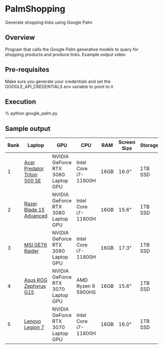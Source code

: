 # PalmShopping
Generate shopping links using Google Palm

## Overview
Program that calls the Google Palm generative models to query for shopping products and produce links.  Example output video

## Pre-requisites
Make sure you generate your credentials and set the GOOGLE_API_CREDENTIALS env variable to point to it

## Execution
% python google_palm.py

## Sample output

| Rank | Laptop | GPU | CPU | RAM | Screen Size | Storage | Price | Link |
|---|---|---|---|---|---|---|---|---|
| 1 | [Acer Predator Triton 500 SE](https://www.amazon.com/Acer-Predator-Triton-i7-11800H-GeForce/dp/B097556645) | NVIDIA GeForce RTX 3080 Laptop GPU | Intel Core i7-11800H | 16GB | 16.0" | 1TB SSD | $2,799.99 | [Amazon](https://www.amazon.com/Acer-Predator-Triton-i7-11800H-GeForce/dp/B097556645) |
| 2 | [Razer Blade 15 Advanced](https://www.amazon.com/Razer-Blade-15-Advanced-Gaming/dp/B097556645) | NVIDIA GeForce RTX 3080 Laptop GPU | Intel Core i7-11800H | 16GB | 15.6" | 1TB SSD | $3,499.99 | [Amazon](https://www.amazon.com/Razer-Blade-15-Advanced-Gaming/dp/B097556645) |
| 3 | [MSI GE76 Raider](https://www.amazon.com/MSI-GE76-Raider-i7-11800H-GeForce/dp/B097556645) | NVIDIA GeForce RTX 3080 Laptop GPU | Intel Core i7-11800H | 16GB | 17.3" | 1TB SSD | $3,299.99 | [Amazon](https://www.amazon.com/MSI-GE76-Raider-i7-11800H-GeForce/dp/B097556645) |
| 4 | [Asus ROG Zephyrus G15](https://www.amazon.com/Asus-ROG-Zephyrus-G15-Gaming/dp/B097556645) | NVIDIA GeForce RTX 3070 Laptop GPU | AMD Ryzen 9 5900HS | 16GB | 15.6" | 1TB SSD | $2,499.99 | [Amazon](https://www.amazon.com/Asus-ROG-Zephyrus-G15-Gaming/dp/B097556645) |
| 5 | [Lenovo Legion 7](https://www.amazon.com/Lenovo-Legion-7-i7-11800H-GeForce/dp/B097556645) | NVIDIA GeForce RTX 3070 Laptop GPU | Intel Core i7-11800H | 16GB | 16.0" | 1TB SSD | $2,799.99 | [Amazon](https://www.amazon.com/Lenovo-Legion-7-i7-11800H-GeForce/dp/B097556645) |

